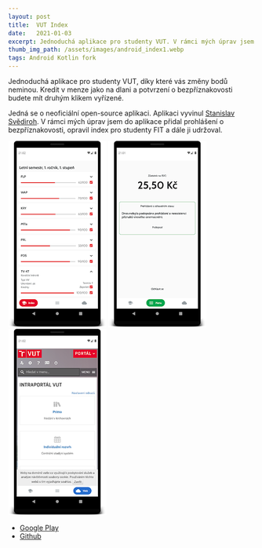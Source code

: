 ```yaml
---
layout: post
title:  VUT Index
date:   2021-01-03
excerpt: Jednoduchá aplikace pro studenty VUT. V rámci mých úprav jsem do aplikace přidal prohlášení o bezpříznakovosti, opravil index pro studenty FIT a dále ji udržoval.
thumb_img_path: /assets/images/android_index1.webp
tags: Android Kotlin fork
---
```


Jednoduchá aplikace pro studenty VUT, díky které vás změny bodů neminou. Kredit v menze jako na dlani a potvrzení o bezpříznakovosti budete mít druhým klikem vyřízené.

Jedná se o neoficiální open-source aplikaci. Aplikaci vyvinul [Stanislav Svědiroh](https://gitlab.com/rem821/vut-index-2.0). V rámci mých úprav jsem do aplikace přidal prohlášení o bezpříznakovosti, opravil index pro studenty FIT a dále ji udržoval.

![VUT Index hlavní obrazovka](/assets/images/android_index1.webp)
![VUT Index stav konta a prohlášení](/assets/images/android_index2.webp)
![VUT Index prohlížeč portálu](/assets/images/android_index3.webp)

 - [Google Play](https://play.google.com/store/apps/details?id=cz.kudlav.VUTIndex)
 - [Github](https://gitlab.com/kudlav/vut-index-2.0)

